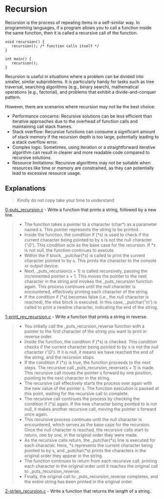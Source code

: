 # Recursion
Recursion is the process of repeating items in a self-similar way. In programming languages, if a program allows you to call a function inside the same function, then it is called a recursive call of the function.
```
void recursion() {
   recursion(); /* function calls itself */
}

int main() {
   recursion();
}
```
Recursion is useful in situations where a problem can be divided into smaller, similar subproblems. It is particularly handy for tasks such as tree traversal, searching algorithms (e.g., binary search), mathematical operations (e.g., factorial), and problems that exhibit a divide-and-conquer pattern.

However, there are scenarios where recursion may not be the best choice:

* Performance concerns: Recursive solutions can be less efficient than iterative approaches due to the overhead of function calls and maintaining call stack frames.
* Stack overflow: Recursive functions can consume a significant amount of stack memory if the recursion depth is too large, potentially leading to a stack overflow error.
* Complex logic: Sometimes, using iteration or a straightforward iterative algorithm can result in clearer and more readable code compared to recursive solutions.
* Resource limitations: Recursive algorithms may not be suitable when resources like time or memory are constrained, as they can potentially lead to excessive resource usage.

## Explanations
> Kindly do not copy take your time to understand

[0-puts_recursion.c](https://github.com/Darryl-Mbae/alx-low_level_programming/blob/master/0x08-recursion/0-puts_recursion.c) - Write a function that prints a string, followed by a new line.
> * The function takes a pointer to a character (char*) as a parameter named s. This pointer represents the string to be printed.
> * Inside the function, the condition if (*s) is used to check if the current character being pointed to by s is not the null character ('\0'). This condition acts as the base case for the recursion. If *s is not null, the function continues to execute.
> * Within the if block, _putchar(*s) is called to print the current character pointed to by s. This prints the character to the console or output device.
> * Next, _puts_recursion(s + 1) is called recursively, passing the incremented pointer s + 1. This moves the pointer to the next character in the string and invokes the _puts_recursion function again. This process continues until the null character is encountered, effectively printing each character of the string.
> * If the condition if (*s) becomes false (i.e., the null character is reached), the else block is executed. In this case, _putchar('\n') is called to print a newline character, indicating the end of the string.

[1-print_rev_recursion.c](https://github.com/Darryl-Mbae/alx-low_level_programming/blob/master/0x08-recursion/1-print_rev_recursion.c) - Write a function that prints a string in reverse.
> * You initially call the _puts_recursion_reverse function with a pointer to the first character of the string you want to print in reverse order.
> * Inside the function, the condition if (*s) is checked. This condition checks if the current character being pointed to by s is not the null character ('\0'). If it is null, it means we have reached the end of the string, and the recursion stops.
> * If the condition if (*s) is true, the function proceeds to the next steps. The recursive call _puts_recursion_reverse(s + 1) is made. This recursive call moves the pointer s forward by one position, pointing to the next character in the string.
> * The recursive call effectively starts the process over again with the new value of the pointer s. The function execution is paused at this point, waiting for the recursive call to complete.
> * The recursive call continues the process by checking the condition if (*s) again. If the new character being pointed to is not null, it makes another recursive call, moving the pointer s forward once again.
> * This recursive process continues until the null character is encountered, which serves as the base case for the recursion. Once the null character is reached, the recursive calls start to return, one by one, in the original order they were made.
> * As the recursive calls return, the _putchar(*s) line is executed for each character. Here, *s represents the current character being pointed to by s, and _putchar(*s) prints the characters in the original order they appear in the string.
> * The function continues to return from each recursive call, printing each character in the original order until it reaches the original call to _puts_recursion_reverse.
> * Finally, the original call to _puts_recursion_reverse completes, and the entire string has been printed in the original order.

[2-strlen_recursion.c](https://github.com/Darryl-Mbae/alx-low_level_programming/blob/master/0x08-recursion/2-strlen_recursion.c) - Write a function that returns the length of a string.
